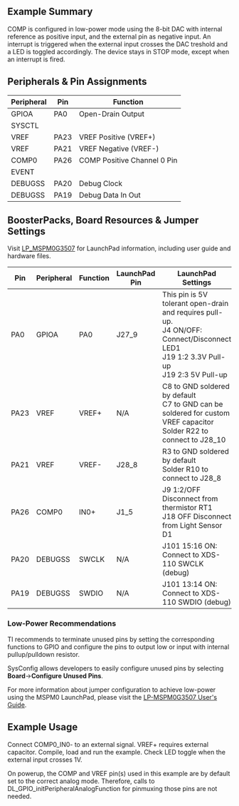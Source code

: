 ## Example Summary

COMP is configured in low-power mode using the 8-bit DAC with internal reference
as positive input, and the external pin as negative input.
An interrupt is triggered when the external input crosses the DAC treshold and
a LED is toggled accordingly.
The device stays in STOP mode, except when an interrupt is fired.

## Peripherals & Pin Assignments

| Peripheral | Pin | Function |
| --- | --- | --- |
| GPIOA | PA0 | Open-Drain Output |
| SYSCTL |  |  |
| VREF | PA23 | VREF Positive (VREF+) |
| VREF | PA21 | VREF Negative (VREF-) |
| COMP0 | PA26 | COMP Positive Channel 0 Pin |
| EVENT |  |  |
| DEBUGSS | PA20 | Debug Clock |
| DEBUGSS | PA19 | Debug Data In Out |

## BoosterPacks, Board Resources & Jumper Settings

Visit [LP_MSPM0G3507](https://www.ti.com/tool/LP-MSPM0G3507) for LaunchPad information, including user guide and hardware files.

| Pin | Peripheral | Function | LaunchPad Pin | LaunchPad Settings |
| --- | --- | --- | --- | --- |
| PA0 | GPIOA | PA0 | J27_9 | This pin is 5V tolerant open-drain and requires pull-up.<br>J4 ON/OFF: Connect/Disconnect LED1<br>J19 1:2 3.3V Pull-up<br>J19 2:3 5V Pull-up |
| PA23 | VREF | VREF+ | N/A | C8 to GND soldered by default<br>C7 to GND can be soldered for custom VREF capacitor<br>Solder R22 to connect to J28_10 |
| PA21 | VREF | VREF- | J28_8 | R3 to GND soldered by default<br>Solder R10 to connect to J28_8 |
| PA26 | COMP0 | IN0+ | J1_5 | J9 1:2/OFF Disconnect from thermistor RT1<br>J18 OFF  Disconnect from Light Sensor D1 |
| PA20 | DEBUGSS | SWCLK | N/A | J101 15:16 ON: Connect to XDS-110 SWCLK (debug) |
| PA19 | DEBUGSS | SWDIO | N/A | J101 13:14 ON: Connect to XDS-110 SWDIO (debug) |

### Low-Power Recommendations
TI recommends to terminate unused pins by setting the corresponding functions to
GPIO and configure the pins to output low or input with internal
pullup/pulldown resistor.

SysConfig allows developers to easily configure unused pins by selecting **Board**→**Configure Unused Pins**.

For more information about jumper configuration to achieve low-power using the
MSPM0 LaunchPad, please visit the [LP-MSPM0G3507 User's Guide](https://www.ti.com/lit/slau846).

## Example Usage

Connect COMP0_IN0- to an external signal.
VREF+ requires external capacitor.
Compile, load and run the example.
Check LED toggle when the external input crosses 1V.

On powerup, the COMP and VREF pin(s) used in this example are by default set to
the correct analog mode. Therefore, calls to
DL_GPIO_initPeripheralAnalogFunction for pinmuxing those pins are not needed.
